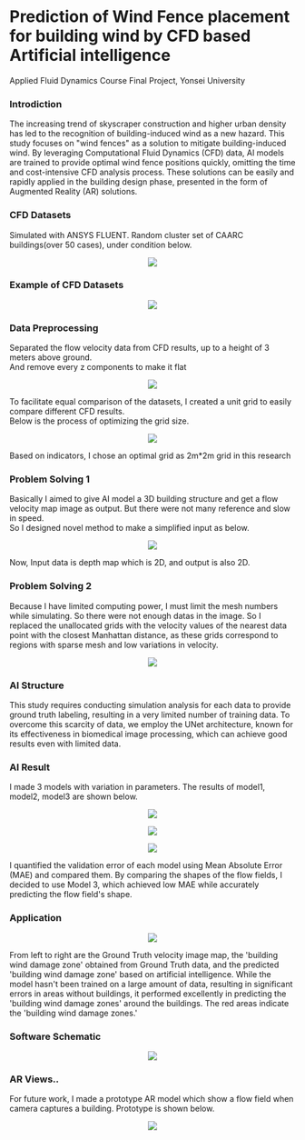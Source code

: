 # Prediction of Wind Fence placement for building wind by CFD based Artificial intelligence

Applied Fluid Dynamics Course Final Project, Yonsei University

### Introdiction

The increasing trend of skyscraper construction and higher urban density has led to the recognition of building-induced wind as a new hazard. This study focuses on "wind fences" as a solution to mitigate building-induced wind. By leveraging Computational Fluid Dynamics (CFD) data, AI models are trained to provide optimal wind fence positions quickly, omitting the time and cost-intensive CFD analysis process. 
These solutions can be easily and rapidly applied in the building design phase, presented in the form of Augmented Reality (AR) solutions.

### CFD Datasets
Simulated with ANSYS FLUENT. Random cluster set of CAARC buildings(over 50 cases), under condition below.

<p align="center">
  <img src="https://github.com/kimthyung/buildingwind_project/assets/98934172/012ba634-af72-4974-af0e-d3320a7a473d">
</p>

### Example of CFD Datasets
<p align="center">
  <img src="https://github.com/kimthyung/buildingwind_project/assets/98934172/a799d31b-5112-45ac-9b7e-4d96f765894d">
</p>


### Data Preprocessing
Separated the flow velocity data from CFD results, up to a height of 3 meters above ground.<br>
And remove every z components to make it flat

<p align="center">
  <img src="https://github.com/kimthyung/buildingwind_project/assets/98934172/4fb5e3e1-f7a0-48f7-bc16-6d538cc6b31e">
</p>

To facilitate equal comparison of the datasets, I created a unit grid to easily compare different CFD results. <br> Below is the process of optimizing the grid size.
<p align="center">
  <img src="https://github.com/kimthyung/buildingwind_project/assets/98934172/efcc0701-b793-4b95-a510-88cd75b927ef">
</p>

Based on indicators, I chose an optimal grid as 2m*2m grid in this research 

### Problem Solving 1
Basically I aimed to give AI model a 3D building structure and get a flow velocity map image as output. But there were not many reference and slow in speed.
<br>
So I designed novel method to make a simplified input as below. 
<p align="center">
  <img src="https://github.com/kimthyung/buildingwind_project/assets/98934172/5aa0b1c3-e3ca-4f0a-877f-6995e3fe516a">
</p>

Now, Input data is depth map which is 2D, and output is also 2D. 

### Problem Solving 2
Because I have limited computing power, I must limit the mesh numbers while simulating. So there were not enough datas in the image. So I replaced the unallocated grids with the velocity values of the nearest data point with the closest Manhattan distance, as these grids correspond to regions with sparse mesh and low variations in velocity.
<p align="center">
  <img src="https://github.com/kimthyung/buildingwind_project/assets/98934172/fc13d5b4-b057-45c9-8219-c57b53946228">
</p>

### AI Structure
This study requires conducting simulation analysis for each data to provide ground truth labeling, resulting in a very limited number of training data. To overcome this scarcity of data, we employ the UNet architecture, known for its effectiveness in biomedical image processing, which can achieve good results even with limited data. 

### AI Result
I made 3 models with variation in parameters. The results of model1, model2, model3 are shown below. 
<p align="center">
  <img src="https://github.com/kimthyung/buildingwind_project/assets/98934172/ab79951b-c508-4f41-90b9-641cb27f389c">
</p>
<p align="center">
  <img src="https://github.com/kimthyung/buildingwind_project/assets/98934172/780e9b43-2e6b-4b1b-87e1-b76e3b49d97c">
</p>
<p align="center">
  <img src="https://github.com/kimthyung/buildingwind_project/assets/98934172/0565d018-0310-4de6-b15b-8fa317479a60">
</p>

I quantified the validation error of each model using Mean Absolute Error (MAE) and compared them. By comparing the shapes of the flow fields, I decided to use Model 3, which achieved low MAE while accurately predicting the flow field's shape. 

### Application

<p align="center">
  <img src="https://github.com/kimthyung/buildingwind_project/assets/98934172/27d39d74-8639-4151-8052-aaeb4f8974b6">
</p>

From left to right are the Ground Truth velocity image map, the 'building wind damage zone' obtained from Ground Truth data, and the predicted 'building wind damage zone' based on artificial intelligence. While the model hasn't been trained on a large amount of data, resulting in significant errors in areas without buildings, it performed excellently in predicting the 'building wind damage zones' around the buildings. The red areas indicate the 'building wind damage zones.'

### Software Schematic
<p align="center">
  <img src="https://github.com/kimthyung/buildingwind_project/assets/98934172/96f8918c-c904-4ada-942e-d723eb3674bf">
</p>


### AR Views..
For future work, I made a prototype AR model which show a flow field when camera captures a building. Prototype is shown below.
<p align="center">
  <img src="https://github.com/kimthyung/buildingwind_project/assets/98934172/6b02b21c-1b66-4584-a22b-e8e2a6897161">
</p>






